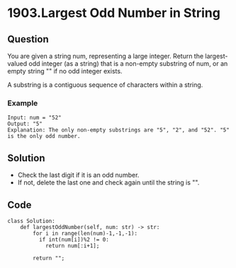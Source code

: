 # 1903.Largest Odd Number in String

## Question
You are given a string num, representing a large integer. Return the largest-valued odd integer (as a string) that is a non-empty substring of num, or an empty string "" if no odd integer exists.

A substring is a contiguous sequence of characters within a string.

### Example
```
Input: num = "52"
Output: "5"
Explanation: The only non-empty substrings are "5", "2", and "52". "5" is the only odd number.
```

## Solution
* Check the last digit if it is an odd number.
* If not, delete the last one and check again until the string is "".

## Code
```python3
class Solution:
    def largestOddNumber(self, num: str) -> str:
        for i in range(len(num)-1,-1,-1):
          if int(num[i])%2 != 0:
            return num[:i+1];

        return "";
```
